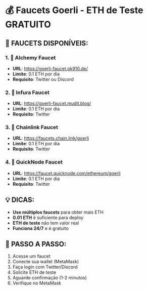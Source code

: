 # 💰 Faucets Goerli - ETH de Teste GRATUITO

## 🚀 **FAUCETS DISPONÍVEIS:**

### **1. 🔗 Alchemy Faucet**
- **URL**: https://goerli-faucet.pk910.de/
- **Limite**: 0.1 ETH por dia
- **Requisito**: Twitter ou Discord

### **2. 🔗 Infura Faucet**
- **URL**: https://goerli-faucet.mudit.blog/
- **Limite**: 0.1 ETH por dia
- **Requisito**: Twitter

### **3. 🔗 Chainlink Faucet**
- **URL**: https://faucets.chain.link/goerli
- **Limite**: 0.1 ETH por dia
- **Requisito**: Twitter

### **4. 🔗 QuickNode Faucet**
- **URL**: https://faucet.quicknode.com/ethereum/goerli
- **Limite**: 0.1 ETH por dia
- **Requisito**: Twitter

## 💡 **DICAS:**
- **Use múltiplos faucets** para obter mais ETH
- **0.01 ETH** é suficiente para deploy
- **ETH de teste** não tem valor real
- **Funciona 24/7** e é gratuito

## 🎯 **PASSO A PASSO:**
1. Acesse um faucet
2. Conecte sua wallet (MetaMask)
3. Faça login com Twitter/Discord
4. Solicite ETH de teste
5. Aguarde confirmação (1-2 minutos)
6. Verifique no MetaMask
